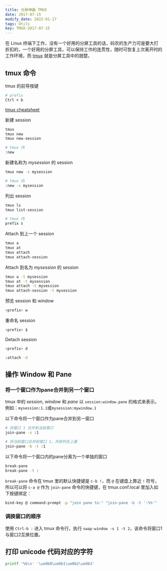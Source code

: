 ```yaml
---
title: 分屏神器 TMUX
date: 2017-07-15
modify_date: 2022-01-17
tags: Utils
key: TMUX-2017-07-15
---
```


在 Linux 终端下工作，没有一个好用的分屏工具的话，码农的生产力可是要大打折扣的，一个好用的分屏工具，可以保持工作的连贯性，随时可恢复上次离开时的工作环境，而 [tmux](https://github.com/tmux/tmux) 就是分屏工具中的翘楚。

<!--more-->

## tmux 命令

tmux 的前导按键

```bash
# prefix
Ctrl + b
```

[tmux cheatsheet](https://tmuxcheatsheet.com/)

新建 session

```bash
tmux
tmux new
tmux new-session

# tmux 内
:new
```

新建名称为 *mysession* 的 session

```bash
tmux new -s mysession

# tmux 内
:new -s mysession
```

列出 session

```bash
tmux ls
tmux list-session

# tmux 内
prefix s
```

Attach 到上一个 session

```bash
tmux a
tmux at
tmux attach
tmux attach-session
```

Attach 到名为 *mysession* 的 session

```bash
tmux a -t mysession
tmux at -t mysession
tmux attach -t mysession
tmux attach-session -t mysession
```

预览 session 和 window

```bash
<prefix> w
```

重命名 session

```bash
<prefix> $
```

Detach session

```bash
<prefix> d

:attach -d
```

## 操作 Window 和 Pane

### 将一个窗口作为pane合并到另一个窗口

tmux 中的 *session*, *window* 和 *pane* 以 `session:window.pane` 的格式来表示。例如：`mysession:1.1`或`mysession:mywindow.1`  

以下命令将一个窗口作为pane合并到另一窗口

```bash
# 将窗口 1 合并到当前窗口
join-pane -s :1

# 将当前窗口合并到窗口 1，并排列在上面
join-pane -b -t :1
```

以下命令将一个窗口内的pane分离为一个单独的窗口

```bash
break-pane
break-pane -t :
```

`break-pane` 命令在 tmux 里的默认快捷键是 `c-b !`，而 `@` 在键盘上靠近 `!` 符号，所以可以将 `c-a @` 作为 `join-pane` 命令的快捷键，在 tmux.conf.local 里加入如下按键绑定：  

```bash
bind-key @ command-prompt -p "join pane to:" "join-pane -b -t ':%%'"
```

### 调换窗口的顺序

使用 `Ctrl-b :` 进入 tmux 命令行，执行 `swap-window -s 1 -t 2`，该命令将窗口1与窗口2互换位置。

## 打印 unicode 代码对应的字符

```bash
printf '%b\n' '\ue0b0\ue0b1\ue0b2\ue0b3'
```
